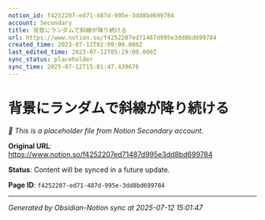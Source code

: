 ```yaml
---
notion_id: f4252207-ed71-487d-995e-3dd8bd699784
account: Secondary
title: 背景にランダムで斜線が降り続ける
url: https://www.notion.so/f4252207ed71487d995e3dd8bd699784
created_time: 2023-07-12T02:09:00.000Z
last_edited_time: 2023-07-12T05:29:00.000Z
sync_status: placeholder
sync_time: 2025-07-12T15:01:47.439676
---
```


# 背景にランダムで斜線が降り続ける

*🔄 This is a placeholder file from Notion Secondary account.*

**Original URL**: https://www.notion.so/f4252207ed71487d995e3dd8bd699784

**Status**: Content will be synced in a future update.

**Page ID**: `f4252207-ed71-487d-995e-3dd8bd699784`

---

*Generated by Obsidian-Notion sync at 2025-07-12 15:01:47*
